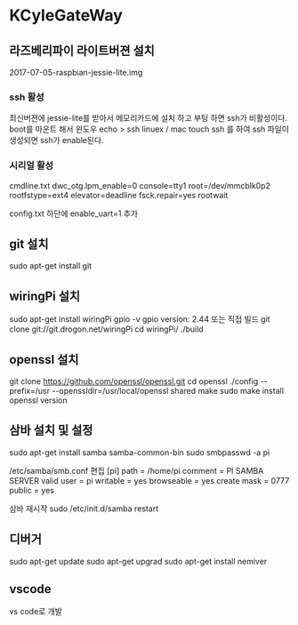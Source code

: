 # KCyleGateWay

## 라즈베리파이 라이트버젼 설치
2017-07-05-raspbian-jessie-lite.img
### ssh 활성
최신버젼에 jessie-lite를 받아서 메모리카드에 설치 하고 부팅 하면 ssh가 비활성이다.
boot를 마운트 해서
윈도우 echo > ssh
linuex / mac touch ssh
를 하여 ssh 파일이 생성되면 ssh가 enable된다.

### 시리얼 활성
cmdline.txt
dwc_otg.lpm_enable=0 console=tty1 root=/dev/mmcblk0p2 rootfstype=ext4 elevator=deadline fsck.repair=yes rootwait

config.txt
하단에 
enable_uart=1 
추가

## git 설치
sudo apt-get install git

## wiringPi 설치
sudo apt-get install wiringPi
gpio -v
gpio version: 2.44
또는 직접 빌드
git clone git://git.drogon.net/wiringPi
cd wiringPi/
./build


## openssl 설치
git clone https://github.com/openssl/openssl.git
cd openssl
./config --prefix=/usr --openssldir=/usr/local/openssl shared
make
sudo make install
openssl version

## 삼바 설치 및 설정
sudo apt-get install samba samba-common-bin
sudo smbpasswd -a pi

/etc/samba/smb.conf 편집
[pi]
path = /home/pi
comment = PI SAMBA SERVER
valid user = pi
writable = yes
browseable = yes
create mask = 0777
public = yes

삼바 재시작
sudo /etc/init.d/samba restart


## 디버거
sudo apt-get update
sudo apt-get upgrad
sudo apt-get install nemiver	

## vscode
vs code로 개발
